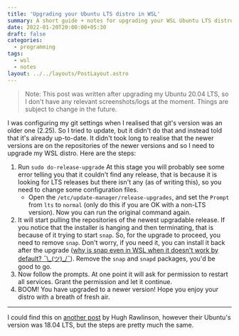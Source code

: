 ```yaml
---
title: 'Upgrading your Ubuntu LTS distro in WSL'
summary: A short guide + notes for upgrading your WSL Ubuntu LTS distro
date: 2022-01-20T20:00:00+05:30
draft: false
categories:
  - programming
tags:
  - wsl
  - notes
layout: ../../layouts/PostLayout.astro
---
```


> Note: This post was written after upgrading my Ubuntu 20.04 LTS, so I don't have any relevant screenshots/logs at the moment. Things are subject to change in the future.

I was configuring my git settings when I realised that git's version was an older one (2.25). So I tried to update, but it didn't do that and instead told that it's already up-to-date. It didn't took long to realise that the newer versions are on the repositories of the newer versions and so I need to upgrade my WSL distro. Here are the steps:

1. Run `sudo do-release-upgrade`
   At this stage you will probably see some error telling you that it couldn't find any release, that is because it is looking for LTS releases but there isn't any (as of writing this), so you need to change some configuration files.
   - Open the `/etc/update-manager/release-upgrades`, and set the `Prompt` from `lts` to `normal` (only do this if you are OK with a non-LTS version). Now you can run the original command again.
2. It will start pulling the repositories of the newest upgradable release. If you notice that the installer is hanging and then terminating, that is because of it trying to start `snap`. So, for the upgrade to proceed, you need to remove `snap`. Don't worry, if you need it, you can install it back after the upgrade ([why is snap even in WSL when it doesn't work by default? ¯\\\_(ツ)\_/¯](https://discourse.ubuntu.com/t/using-snapd-in-wsl2/12113)). Remove the `snap` and `snapd` packages, you'd be good to go.
3. Now follow the prompts. At one point it will ask for permission to restart all services. Grant the permission and let it continue.
4. BOOM! You have upgraded to a newer version! Hope you enjoy your distro with a breath of fresh air.

---

I could find this on [another post](https://www.hughrawlinson.me/posts/2021/06/04/solved-do-release-upgrade-hangs-in-ubuntu-on-wsl) by Hugh Rawlinson, however their Ubuntu's version was 18.04 LTS, but the steps are pretty much the same.
